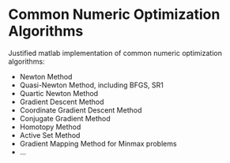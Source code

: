 # Common Numeric Optimization Algorithms
Justified matlab implementation of common numeric optimization algorithms:
- Newton Method
- Quasi-Newton Method, including BFGS, SR1
- Quartic Newton Method
- Gradient Descent Method
- Coordinate Gradient Descent Method
- Conjugate Gradient Method
- Homotopy Method
- Active Set Method
- Gradient Mapping Method for Minmax problems
- ...
